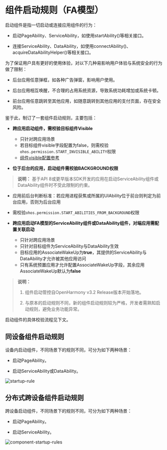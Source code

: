 # 组件启动规则（FA模型）


启动组件是指一切启动或连接应用组件的行为：


- 启动PageAbility、ServiceAbility，如使用startAbility()等相关接口。

- 连接ServiceAbility、DataAbility，如使用connectAbility()、acquireDataAbilityHelper()等相关接口。


为了保证用户具有更好的使用体验，对以下几种易影响用户体验与系统安全的行为做了限制：


- 后台应用任意弹框，如各种广告弹窗，影响用户使用。

- 后台应用相互唤醒，不合理的占用系统资源，导致系统功耗增加或系统卡顿。

- 前台应用任意跳转至其他应用，如随意跳转到其他应用的支付页面，存在安全风险。


鉴于此，制订了一套组件启动规则，主要包括：


- **跨应用启动组件，需校验目标组件Visible**
  - 只针对跨应用场景
  - 若目标组件visible字段配置为false，则需校验`ohos.permission.START_INVISIBLE_ABILITY`权限
  - [组件visible配置参考](../quick-start/module-structure.md#abilities对象的内部结构)

- **位于后台的应用，启动组件需校验BACKGROUND权限**
> **说明：**
> 基于API 8或更早版本SDK开发的应用在启动ServiceAbility组件或DataAbility组件时不受此限制的约束。

  - 应用前后台判断标准：若应用进程获焦或所属的UIAbility位于前台则判定为前台应用，否则为后台应用
  - 需校验`ohos.permission.START_ABILITIES_FROM_BACKGROUND`权限

- **跨应用启动FA模型的ServiceAbility组件或DataAbility组件，对端应用需配置关联启动**
  - 只针对跨应用场景
  - 只针对目标组件为ServiceAbility与DataAbility生效
  - 目标应用的AssociateWakeUp为**true**，其提供的ServiceAbility与DataAbility才允许被其他应用访问
  - 只有系统预置应用才允许配置AssociateWakeUp字段，其余应用AssociateWakeUp默认为**false**


> **说明：**
> 1. 组件启动管控自OpenHarmony v3.2 Release版本开始落地。
> 
> 2. 与原本的启动规则不同，新的组件启动规则较为严格，开发者需熟知启动规则，避免业务功能异常。

启动组件的具体校验流程见下文。


## 同设备组件启动规则

  设备内启动组件，不同场景下的规则不同，可分为如下两种场景：

- 启动PageAbility。

- 启动ServiceAbility或DataAbility。

![startup-rule](figures/component-startup-inner-fa.png)


## 分布式跨设备组件启动规则

  跨设备启动组件，不同场景下的规则不同，可分为如下两种场景：

- 启动PageAbility。

- 启动ServiceAbility。

![component-startup-rules](figures/component-startup-inter-fa.png)
